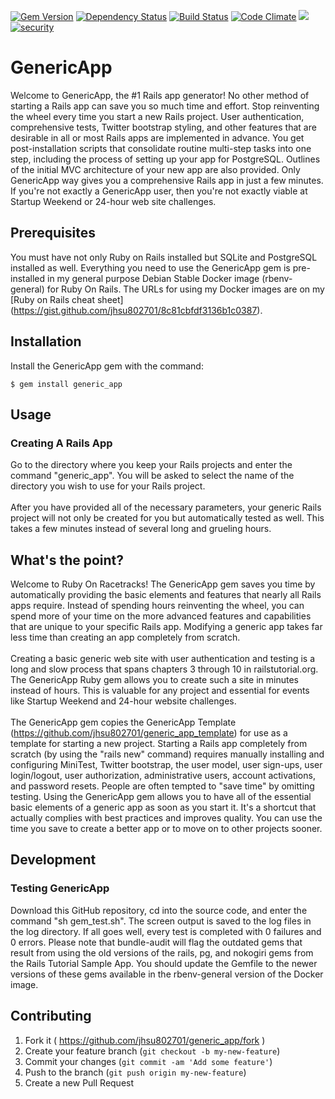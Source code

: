 [![Gem Version](https://badge.fury.io/rb/generic_app.svg)](http://badge.fury.io/rb/generic_app)
[![Dependency Status](https://gemnasium.com/jhsu802701/generic_app.svg)](https://gemnasium.com/jhsu802701/generic_app)
[![Build Status](https://travis-ci.org/jhsu802701/generic_app.svg?branch=master)](http://travis-ci.org/jhsu802701/generic_app)
[![Code Climate](https://codeclimate.com/github/jhsu802701/generic_app/badges/gpa.svg)](https://codeclimate.com/github/jhsu802701/generic_app)
<a href="https://codeclimate.com/github/jhsu802701/generic_app/coverage"><img src="https://codeclimate.com/github/jhsu802701/generic_app/badges/coverage.svg" /></a>
[![security](https://hakiri.io/github/jhsu802701/generic_app/master.svg)](https://hakiri.io/github/jhsu802701/generic_app/master)

# GenericApp

Welcome to GenericApp, the #1 Rails app generator!  No other method of starting a Rails app can save you so much time and effort.  Stop reinventing the wheel every time you start a new Rails project.  User authentication, comprehensive tests, Twitter bootstrap styling, and other features that are desirable in all or most Rails apps are implemented in advance.  You get post-installation scripts that consolidate routine multi-step tasks into one step, including the process of setting up your app for PostgreSQL.  Outlines of the initial MVC architecture of your new app are also provided.  Only GenericApp way gives you a comprehensive Rails app in just a few minutes.  If you're not exactly a GenericApp user, then you're not exactly viable at Startup Weekend or 24-hour web site challenges.

## Prerequisites

You must have not only Ruby on Rails installed but SQLite and PostgreSQL installed as well.  Everything you need to use the GenericApp gem is pre-installed in my general purpose Debian Stable Docker image (rbenv-general) for Ruby On Rails.  The URLs for using my Docker images are on my [Ruby on Rails cheat sheet] (https://gist.github.com/jhsu802701/8c81cbfdf3136b1c0387).

## Installation

Install the GenericApp gem with the command:

    $ gem install generic_app

## Usage

### Creating A Rails App

Go to the directory where you keep your Rails projects and enter the command "generic_app".  You will be asked to select the name of the directory you wish to use for your Rails project.
<br><br>
After you have provided all of the necessary parameters, your generic Rails project will not only be created for you but automatically tested as well.  This takes a few minutes instead of several long and grueling hours.

## What's the point?

Welcome to Ruby On Racetracks!  The GenericApp gem saves you time by automatically providing the basic elements and features that nearly all Rails apps require.  Instead of spending hours reinventing the wheel, you can spend more of your time on the more advanced features and capabilities that are unique to your specific Rails app.  Modifying a generic app takes far less time than creating an app completely from scratch.
<br><br>
Creating a basic generic web site with user authentication and testing is a long and slow process that spans chapters 3 through 10 in railstutorial.org.  The GenericApp Ruby gem allows you to create such a site in minutes instead of hours.  This is valuable for any project and essential for events like Startup Weekend and 24-hour website challenges.
<br><br>
The GenericApp gem copies the GenericApp Template (https://github.com/jhsu802701/generic_app_template) for use as a template for starting a new project.  Starting a Rails app completely from scratch (by using the "rails new" command) requires manually installing and configuring MiniTest, Twitter bootstrap, the user model, user sign-ups, user login/logout, user authorization, administrative users, account activations, and password resets.  People are often tempted to "save time" by omitting testing.  Using the GenericApp gem allows you to have all of the essential basic elements of a generic app as soon as you start it.  It's a shortcut that actually complies with best practices and improves quality.  You can use the time you save to create a better app or to move on to other projects sooner.

## Development

### Testing GenericApp
Download this GitHub repository, cd into the source code, and enter the command "sh gem_test.sh".  The screen output is saved to the log files in the log directory.  If all goes well, every test is completed with 0 failures and 0 errors.  Please note that bundle-audit will flag the outdated gems that result from using the old versions of the rails, pg, and nokogiri gems from the Rails Tutorial Sample App.  You should update the Gemfile to the newer versions of these gems available in the rbenv-general version of the Docker image.

## Contributing

1. Fork it ( https://github.com/jhsu802701/generic_app/fork )
2. Create your feature branch (`git checkout -b my-new-feature`)
3. Commit your changes (`git commit -am 'Add some feature'`)
4. Push to the branch (`git push origin my-new-feature`)
5. Create a new Pull Request
